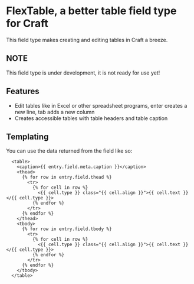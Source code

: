 # FlexTable, a better table field type for Craft

This field type makes creating and editing tables in Craft a breeze.

## NOTE
This field type is under development, it is not ready for use yet!

## Features

* Edit tables like in Excel or other spreadsheet programs, enter creates a new line, tab adds a new column
* Creates accessible tables with table headers and table caption

## Templating
You can use the data returned from the field like so:
```twig
  <table>
    <caption>{{ entry.field.meta.caption }}</caption>
    <thead>
      {% for row in entry.field.thead %}
        <tr>
          {% for cell in row %}
            <{{ cell.type }} class="{{ cell.align }}">{{ cell.text }}</{{ cell.type }}>
          {% endfor %}
        </tr>
      {% endfor %}
    </thead>
    <tbody>
      {% for row in entry.field.tbody %}
        <tr>
          {% for cell in row %}
            <{{ cell.type }} class="{{ cell.align }}">{{ cell.text }}</{{ cell.type }}>
          {% endfor %}
        </tr>
      {% endfor %}
    </tbody>
  </table>
```